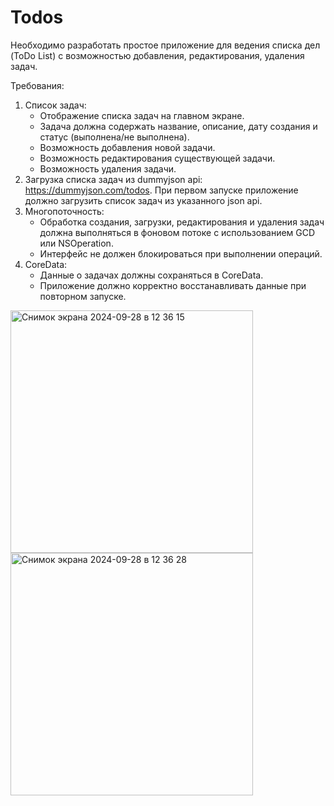 # Todos
Необходимо разработать простое приложение для ведения списка дел (ToDo List) с возможностью добавления, редактирования, удаления задач.

Требования:
1. Список задач:
   - Отображение списка задач на главном экране.
   - Задача должна содержать название, описание, дату создания и статус (выполнена/не выполнена).
   - Возможность добавления новой задачи.
   - Возможность редактирования существующей задачи.
   - Возможность удаления задачи.
2. Загрузка списка задач из dummyjson api: https://dummyjson.com/todos. При первом запуске приложение должно загрузить список задач из указанного json api.  
3. Многопоточность:
   - Обработка создания, загрузки, редактирования и удаления задач должна выполняться в фоновом потоке с использованием GCD или NSOperation.
   - Интерфейс не должен блокироваться при выполнении операций.
4. CoreData:
   - Данные о задачах должны сохраняться в CoreData.
   - Приложение должно корректно восстанавливать данные при повторном запуске.

<img width="388" alt="Снимок экрана 2024-09-28 в 12 36 15" src="https://github.com/user-attachments/assets/dc2d37d9-0969-4a92-834b-46fdb96d08b8">

<img width="388" alt="Снимок экрана 2024-09-28 в 12 36 28" src="https://github.com/user-attachments/assets/76821702-91b7-4e93-bf7e-2ee3b28e5581">
